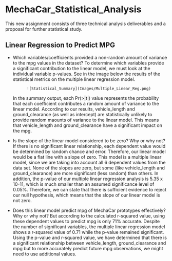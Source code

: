 # MechaCar_Statistical_Analysis
This new assignment consists of three technical analysis deliverables and a proposal for further statistical study. 

## Linear Regression to Predict MPG



- Which variables/coefficients provided a non-random amount of variance to the mpg values in the dataset?
    To determine which variables provide a significant contribution to the linear model, we must look at the individual variable p-values. See in the image below the results of the statistical metrics on the multiple linear regression model.

            ![Statistical_Summary](Images/Multiple_Linear_Reg.png)

    In the summary output, each Pr(>|t|) value represents the probability that each coefficient contributes a random amount of variance to the linear model. According to our results, vehicle_length and ground_clearance (as well as intercept) are statistically unlikely to provide random maounts of variance to the linear model. This means that vehicle_length and ground_clearance have a significant impact on the mpg.

- Is the slope of the linear model considered to be zero? Why or why not?
    If there is no significant linear relationship, each dependent value would be determined by random chance and error. Therefore, our linear model would be a flat line with a slope of zero.
    This model is a multiple linear model, since we are taking into account all 6 dependent values from the data set. None of the slopes are zero, but some (like vehicle_length and ground_clearance) are more significant (less random) than others.
    In addition, the p-value of our multiple linear regression analysis is 5.35 x 10-11, which is much smaller than an assumed significance level of 0.05%. Therefore, we can state that there is sufficient evidence to reject our null hypothesis, which means that the slope of our linear model is not zero.

- Does this linear model predict mpg of MechaCar prototypes effectively? Why or why not?
    But according to the calculated r-squared value, using these dependent values to predict mpg is only 71% accurate. Despite the number of significant variables, the multiple linear regression model shows a r-squared value of 0.71 while the p-value remained significant. Using the p-value and r-squared value, we have determined that there is a significant relationship between vehicle_length, ground_clearance and mpg but to more accurately predict future mpg observations, we might need to use additional values. 
